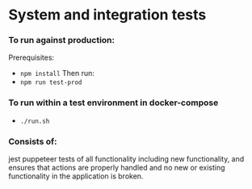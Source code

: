 # System and integration tests

### To run against production: 
Prerequisites:
- `npm install`
Then run:
- `npm run test-prod`

### To run within a test environment in docker-compose
- `./run.sh`

### Consists of: 
jest puppeteer tests of all functionality including new functionality, and ensures that actions are properly handled and no new or existing functionality in the application is broken.